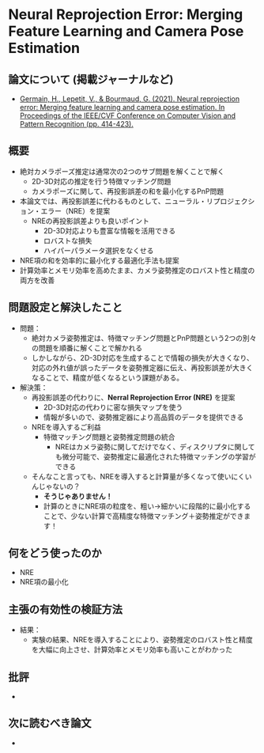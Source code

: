 # Neural Reprojection Error: Merging Feature Learning and Camera Pose Estimation

## 論文について (掲載ジャーナルなど)
- [Germain, H., Lepetit, V., & Bourmaud, G. (2021). Neural reprojection error: Merging feature learning and camera pose estimation. In Proceedings of the IEEE/CVF Conference on Computer Vision and Pattern Recognition (pp. 414-423).](https://arxiv.org/abs/2103.07153)

## 概要
- 絶対カメラポーズ推定は通常次の2つのサブ問題を解くことで解く
  - 2D-3D対応の推定を行う特徴マッチング問題
  - カメラポーズに関して、再投影誤差の和を最小化するPnP問題
- 本論文では、再投影誤差に代わるものとして、ニューラル・リプロジェクション・エラー（NRE）を提案
  - NREの再投影誤差よりも良いポイント
    - 2D-3D対応よりも豊富な情報を活用できる
    - ロバストな損失
    - ハイパーパラメータ選択をなくせる
- NRE項の和を効率的に最小化する最適化手法も提案
- 計算効率とメモリ効率を高めたまま、カメラ姿勢推定のロバスト性と精度の両方を改善

## 問題設定と解決したこと
- 問題：
  - 絶対カメラ姿勢推定は、特徴マッチング問題とPnP問題という2つの別々の問題を順番に解くことで解かれる
  - しかしながら、2D-3D対応を生成することで情報の損失が大きくなり、対応の外れ値が誤ったデータを姿勢推定器に伝え、再投影誤差が大きくなることで、精度が低くなるという課題がある。
- 解決策：
  - 再投影誤差の代わりに、**Nerral Reprojection Error (NRE)** を提案
    - 2D-3D対応の代わりに密な損失マップを使う
    - 情報が多いので、姿勢推定器により高品質のデータを提供できる
  - NREを導入するご利益
    - 特徴マッチング問題と姿勢推定問題の統合
      - NREはカメラ姿勢に関してだけでなく、ディスクリプタに関しても微分可能で、姿勢推定に最適化された特徴マッチングの学習ができる
  - そんなこと言っても、NREを導入すると計算量が多くなって使いにくいんじゃないの？
    - **そうじゃありません！**
    - 計算のときにNRE項の粒度を、粗い→細かいに段階的に最小化することで、少ない計算で高精度な特徴マッチング＋姿勢推定ができます！

## 何をどう使ったのか
- NRE
- NRE項の最小化

## 主張の有効性の検証方法
- 結果：
  - 実験の結果、NREを導入することにより、姿勢推定のロバスト性と精度を大幅に向上させ、計算効率とメモリ効率も高いことがわかった

## 批評
-

## 次に読むべき論文
-
